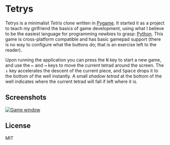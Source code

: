 # Tetrys #

Tetrys is a minimalist *Tetris* clone written in [Pygame](http://www.pygame.org/). It started it as a project to teach
my girlfriend the basics of game development, using what I believe to be the easiest language for programming newbies to
grasp: [Python](https://www.python.org/). This game is cross-platform compatible and has basic gamepad support (there is
no way to configure what the buttons do; that is an exercise left to the reader).

Upon running the application you can press the <kbd>N</kbd> key to start a new game, and use the <kbd>&larr;</kbd> and
<kbd>&rarr;</kbd> keys to move the current tetrad around the screen. The <kbd>&darr;</kbd> key accelerates the descent
of the current piece, and <kbd>Space</kbd> drops it to the bottom of the well instantly. A small *shadow tetrad* at the
bottom of the well indicates where the current tetrad will fall if left where it is.

## Screenshots ##

[![Game window](https://foosoft.net/projects/tetrys/img/tetrys-thumb.png)](https://foosoft.net/projects/tetrys/img/tetrys.png)

## License ##

MIT

